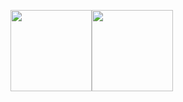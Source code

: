 <img align="" height='130px' src="https://github.com/aryashah2k/aryashah2k/blob/main/assets/Readme%20GIF.gif" /><img align="" height='130px' src="https://github.com/aryashah2k/aryashah2k/blob/main/assets/Name%20Banner.png" />